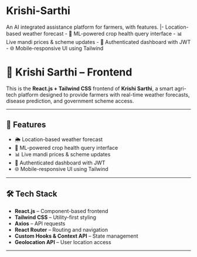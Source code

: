 # Krishi-Sarthi
An AI integrated assistance platform for farmers, with features. |- Location-based weather forecast - 🧠 ML-powered crop health query interface - 📊 Live mandi prices &amp; scheme updates - 🔐 Authenticated dashboard with JWT - 🌐 Mobile-responsive UI using Tailwind

# 🌿 Krishi Sarthi – Frontend

This is the **React.js + Tailwind CSS** frontend of **Krishi Sarthi**, a smart agri-tech platform designed to provide farmers with real-time weather forecasts, disease prediction, and government scheme access.

---

## 🚀 Features

- 🌦️ Location-based weather forecast
- 🧠 ML-powered crop health query interface
- 📊 Live mandi prices & scheme updates
- 🔐 Authenticated dashboard with JWT
- 🌐 Mobile-responsive UI using Tailwind

---

## 🛠️ Tech Stack

- **React.js** – Component-based frontend
- **Tailwind CSS** – Utility-first styling
- **Axios** – API requests
- **React Router** – Routing and navigation
- **Custom Hooks & Context API** – State management
- **Geolocation API** – User location access

---
